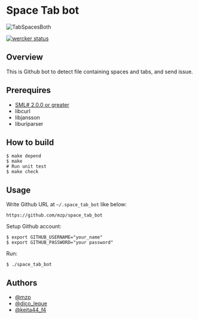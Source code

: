 # Space Tab bot

![TabSpacesBoth](https://raw.github.com/mzp/space_tab_bot/master/misc/TabsSpacesBoth.png)

[![wercker status](https://app.wercker.com/status/e0d065fa51e4b9b0710cd0b85a286436/m/ "wercker status")](https://app.wercker.com/project/bykey/e0d065fa51e4b9b0710cd0b85a286436)

## Overview
This is Github bot to detect file containing spaces and tabs, and send issue.

## Prerequires

 * [SML# 2.0.0 or greater](http://www.pllab.riec.tohoku.ac.jp/smlsharp/)
 * libcurl
 * libjansson
 * liburiparser

## How to build

    $ make depend
    $ make
    # Run unit test
    $ make check

## Usage

Write Github URL at `~/.space_tab_bot` like below:

    https://github.com/mzp/space_tab_bot

Setup Github account:

    $ export GITHUB_USERNAME="your_name"
    $ export GITHUB_PASSWORD="your password"

Run:

    $ ./space_tab_bot

## Authors

 * [@mzp](https://twitter.com/mzp/)
 * [@dico_leque](https://twitter.com/dico_leque/)
 * [@keita44_f4](https://twitter.com/keita44_f4/)

